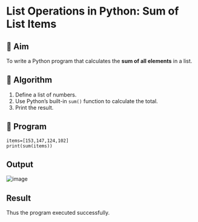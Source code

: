 # List Operations in Python: Sum of List Items

## 🎯 Aim
To write a Python program that calculates the **sum of all elements** in a list.

## 🧠 Algorithm
1. Define a list of numbers.
2. Use Python’s built-in `sum()` function to calculate the total.
3. Print the result.

## 🧾 Program
```
items=[153,147,124,102]
print(sum(items))
```
## Output
![image](https://github.com/user-attachments/assets/ce406dac-ab1f-47ee-b1b2-69bf91a82b77)

## Result
Thus the program executed successfully.
